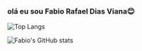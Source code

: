 ### olá eu sou Fabio Rafael Dias Viana😊

![Top Langs](https://github-readme-stats.vercel.app/api/top-langs/?username=Fabio2500&hide_progress=false)

![Fabio's GitHub stats](https://github-readme-stats.vercel.app/api?username=Fabio2500&show_icons=true&theme=radical)
